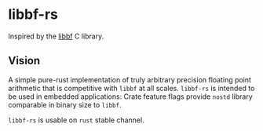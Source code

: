 # libbf-rs

Inspired by the [libbf] C library.

## Vision

A simple pure-rust implementation of truly arbitrary precision floating point arithmetic that is competitive with `libbf` at all scales. `libbf-rs` is intended to be used in embedded applications: Crate feature flags provide `nostd` library comparable in binary size to `libbf`.

`libbf-rs` is usable on `rust` stable channel.


[libbf]: https://bellard.org/libbf/
